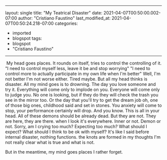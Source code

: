 
---
layout: single
title: "My Teatrical Disaster"
date: 2021-04-07T00:50:00.002-07:00
author: "Cristiano Faustino"
last_modified_at: 2021-04-07T00:50:24.218-07:00
categories:
  - imported
  - blogspot
tags:
  - blogspot
  - "Cristiano Faustino"
---

 My head goes places.
It rounds on itself,
tries to control the controlling of it.
"I need to control myself less, leave it be and stop worrying"
"I need to control more to actually participate in my own life when I'm better"
Well, I'm not better
I'm not worse either.
Tired maybe.
But all my head thinks is disaster.
All my mind goes is to drowning.
The day you love someone and try it.
Everything will come only to implode on you.
Everyone will come only to judge you.
No one is looking, but if they do
they will check the trash you see in the mirror too.
Or the day that you'll try to get the dream job
oh, one of those big ones, childhood said and set in stones.
You anxiety will come to stop, your performance certainly will drop.
And you know.
This is all in your head.
All of these demons should be already dead.
But they are not.
They are here, they are there.
when I look it's everywhere.
Inner or not. Demon or not.
Sorry, am I crying too much?
Expecting too much?
What should I expect?
What should I think to be ok with myself?
It's like I said before
internal disaster, nothing functions.
the knots are formed in my thoughts
I'm not really clear what is true
and what is not.


But in the meantime,
my mind goes places
I rather forget.

